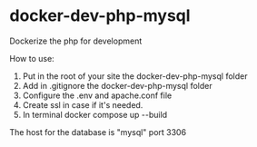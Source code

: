 # docker-dev-php-mysql
Dockerize the php for development

How to use:
1. Put in the root of your site the docker-dev-php-mysql folder
2. Add in .gitignore the docker-dev-php-mysql folder
3. Configure the .env and apache.conf file
4. Create ssl in case if it's needed.
5. In terminal docker compose up --build

The host for the database is "mysql" port 3306
